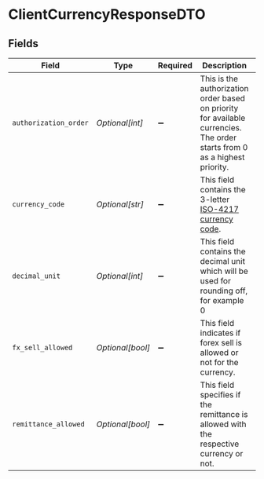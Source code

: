 # ClientCurrencyResponseDTO


## Fields

| Field                                                                                                                      | Type                                                                                                                       | Required                                                                                                                   | Description                                                                                                                | Example                                                                                                                    |
| -------------------------------------------------------------------------------------------------------------------------- | -------------------------------------------------------------------------------------------------------------------------- | -------------------------------------------------------------------------------------------------------------------------- | -------------------------------------------------------------------------------------------------------------------------- | -------------------------------------------------------------------------------------------------------------------------- |
| `authorization_order`                                                                                                      | *Optional[int]*                                                                                                            | :heavy_minus_sign:                                                                                                         | This is the authorization order based on priority for available currencies. The order starts from 0 as a highest priority. | false                                                                                                                      |
| `currency_code`                                                                                                            | *Optional[str]*                                                                                                            | :heavy_minus_sign:                                                                                                         | This field contains the 3-letter [ISO-4217 currency code](doc:currency-and-country-codes).                                 | SGD                                                                                                                        |
| `decimal_unit`                                                                                                             | *Optional[int]*                                                                                                            | :heavy_minus_sign:                                                                                                         | This field contains the decimal unit which will be used for rounding off, for example 0                                    | 0                                                                                                                          |
| `fx_sell_allowed`                                                                                                          | *Optional[bool]*                                                                                                           | :heavy_minus_sign:                                                                                                         | This field indicates if forex sell is allowed or not for the currency.                                                     | false                                                                                                                      |
| `remittance_allowed`                                                                                                       | *Optional[bool]*                                                                                                           | :heavy_minus_sign:                                                                                                         | This field specifies if the remittance is allowed with the respective currency or not.                                     | false                                                                                                                      |